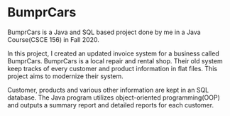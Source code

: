 # BumprCars

BumprCars is a Java and SQL based project done by me in a Java Course(CSCE 156) in Fall 2020. 

In this project, I created an updated invoice system for a business called BumprCars. BumprCars is a local repair and rental shop. Their old system keep tracks of every customer and product information in flat files. This project aims to modernize their system. 

Customer, products and various other information are kept in an SQL database. The Java program utilizes object-oriented programming(OOP) and outputs a summary report and detailed reports for each customer. 
